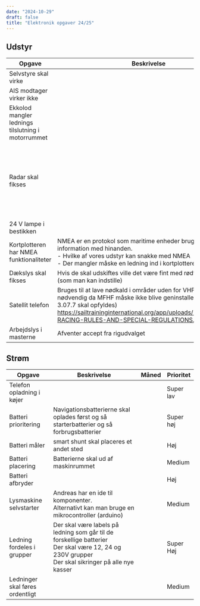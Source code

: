 ```yaml
---
date: "2024-10-29"
draft: false
title: "Elektronik opgaver 24/25"
---
```


## Udstyr

| Opgave                                             | Beskrivelse                                                                                                                                                                                                                                            | Måned                                                                                        | Prioritet |
| -------------------------------------------------- | ------------------------------------------------------------------------------------------------------------------------------------------------------------------------------------------------------------------------------------------------------ | -------------------------------------------------------------------------------------------- | --------- |
| Selvstyre skal virke                               |                                                                                                                                                                                                                                                        |                                                                                              | Medium    |
| AIS modtager virker ikke                           |                                                                                                                                                                                                                                                        |                                                                                              | Medium    |
| Ekkolod mangler lednings tilslutning i motorrummet |                                                                                                                                                                                                                                                        |                                                                                              | Medium    |
| Radar skal fikses                                  |                                                                                                                                                                                                                                                        | Betty sejler i noget befærdet farvand til Tall Ships Races og SKAL have en radar tilgængelig | Medium    |
| 24 V lampe i bestikken                             |                                                                                                                                                                                                                                                        |                                                                                              |           |
| Kortplotteren har NMEA funktionaliteter            | NMEA er en protokol som maritime enheder bruger til at dele information med hinanden. <br>- Hvilke af vores udstyr kan snakke med NMEA<br>- Der mangler måske en ledning ind i kortplotteren                                                           |                                                                                              | Lav       |
| Dækslys skal fikses                                | Hvis de skal udskiftes ville det være fint med rødt eller hvidt lys (som man kan indstille)                                                                                                                                                            |                                                                                              | Høj       |
| Satellit telefon                                   | Bruges til at lave nødkald i områder uden for VHF - Strengt nødvendig da MFHF måske ikke blive geninstalleret (3.07.2 OG 3.07.7 skal opfyldes) https://sailtraininginternational.org/app/uploads/2024/06/2024-RACING-RULES-AND-SPECIAL-REGULATIONS.pdf |                                                                                              | Høj       |
| Arbejdslys i masterne                              | Afventer accept fra rigudvalget                                                                                                                                                                                                                        |                                                                                              | lav       |

## Strøm

| Opgave                          | Beskrivelse                                                                                                                                           | Måned | Prioritet |
| ------------------------------- | ----------------------------------------------------------------------------------------------------------------------------------------------------- | ----- | --------- |
| Telefon opladning i køjer       |                                                                                                                                                       |       | Super lav |
| Batteri prioritering            | Navigationsbatterierne skal oplades først og så starterbatterier og så forbrugsbatterier                                                              |       | Super høj |
| Batteri måler                   | smart shunt skal placeres et andet sted                                                                                                               |       | Høj       |
| Batteri placering               | Batterierne skal ud af maskinrummet                                                                                                                   |       | Medium    |
| Batteri afbryder                |                                                                                                                                                       |       | Høj       |
| Lysmaskine selvstarter          | Andreas har en ide til komponenter.<br>Alternativt kan man bruge en mikrocontroller (arduino)                                                         |       | Medium    |
| Ledning fordeles i grupper      | Der skal være labels på ledning som går til de forskellige batterier<br>Der skal være 12, 24 og 230V grupper<br>Der skal sikringer på alle nye kasser |       | Super Høj |
| Ledninger skal føres ordentligt |                                                                                                                                                       |       | Medium    |
